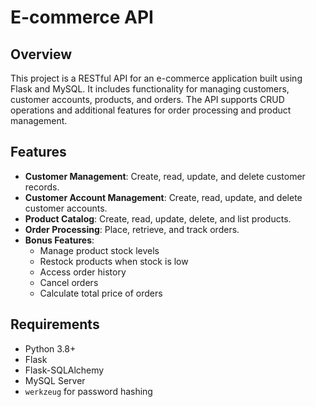 # E-commerce API

## Overview

This project is a RESTful API for an e-commerce application built using Flask and MySQL. It includes functionality for managing customers, customer accounts, products, and orders. The API supports CRUD operations and additional features for order processing and product management.

## Features

- **Customer Management**: Create, read, update, and delete customer records.
- **Customer Account Management**: Create, read, update, and delete customer accounts.
- **Product Catalog**: Create, read, update, delete, and list products.
- **Order Processing**: Place, retrieve, and track orders.
- **Bonus Features**: 
  - Manage product stock levels
  - Restock products when stock is low
  - Access order history
  - Cancel orders
  - Calculate total price of orders

## Requirements

- Python 3.8+
- Flask
- Flask-SQLAlchemy
- MySQL Server
- `werkzeug` for password hashing




